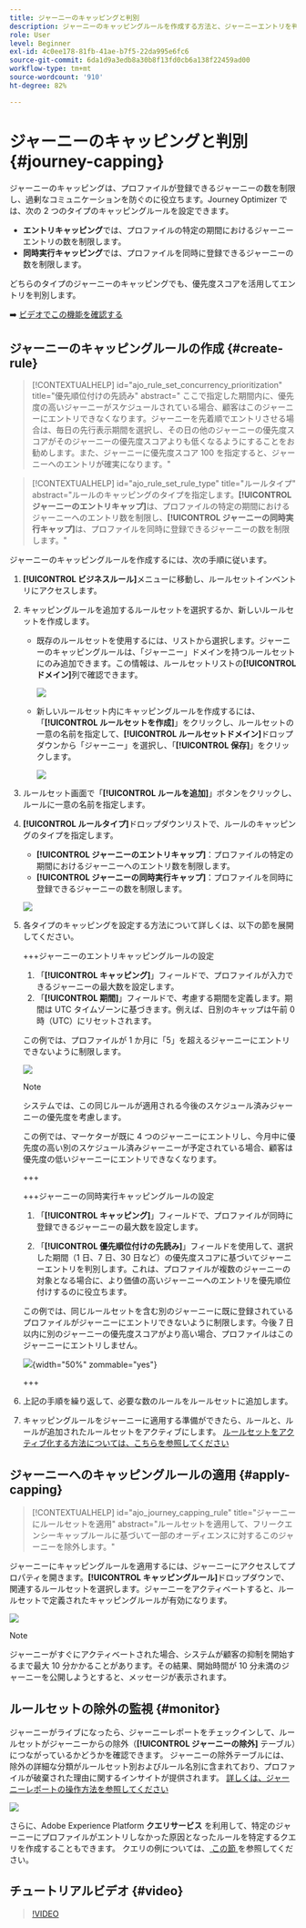 ```yaml
---
title: ジャーニーのキャッピングと判別
description: ジャーニーのキャッピングルールを作成する方法と、ジャーニーエントリを判別する方法について説明します
role: User
level: Beginner
exl-id: 4c0ee178-81fb-41ae-b7f5-22da995e6fc6
source-git-commit: 6da1d9a3edb8a30b8f13fd0cb6a138f22459ad00
workflow-type: tm+mt
source-wordcount: '910'
ht-degree: 82%

---
```


# ジャーニーのキャッピングと判別 {#journey-capping}

ジャーニーのキャッピングは、プロファイルが登録できるジャーニーの数を制限し、過剰なコミュニケーションを防ぐのに役立ちます。Journey Optimizer では、次の 2 つのタイプのキャッピングルールを設定できます。

* **エントリキャッピング**&#x200B;では、プロファイルの特定の期間におけるジャーニーエントリの数を制限します。
* **同時実行キャッピング**&#x200B;では、プロファイルを同時に登録できるジャーニーの数を制限します。

どちらのタイプのジャーニーのキャッピングでも、優先度スコアを活用してエントリを判別します。

➡️ [ビデオでこの機能を確認する](#video)

## ジャーニーのキャッピングルールの作成 {#create-rule}

>[!CONTEXTUALHELP]
>id="ajo_rule_set_concurrency_prioritization"
>title="優先順位付けの先読み"
>abstract=" ここで指定した期間内に、優先度の高いジャーニーがスケジュールされている場合、顧客はこのジャーニーにエントリできなくなります。ジャーニーを先着順でエントリさせる場合は、毎日の先行表示期間を選択し、その日の他のジャーニーの優先度スコアがそのジャーニーの優先度スコアよりも低くなるようにすることをお勧めします。また、ジャーニーに優先度スコア 100 を指定すると、ジャーニーへのエントリが確実になります。"

>[!CONTEXTUALHELP]
>id="ajo_rule_set_rule_type"
>title="ルールタイプ"
>abstract="ルールのキャッピングのタイプを指定します。**[!UICONTROL ジャーニーのエントリキャップ]**&#x200B;は、プロファイルの特定の期間におけるジャーニーへのエントリ数を制限し、**[!UICONTROL ジャーニーの同時実行キャップ]**&#x200B;は、プロファイルを同時に登録できるジャーニーの数を制限します。"

ジャーニーのキャッピングルールを作成するには、次の手順に従います。

1. **[!UICONTROL ビジネスルール]**&#x200B;メニューに移動し、ルールセットインベントリにアクセスします。

1. キャッピングルールを追加するルールセットを選択するか、新しいルールセットを作成します。

   * 既存のルールセットを使用するには、リストから選択します。ジャーニーのキャッピングルールは、「ジャーニー」ドメインを持つルールセットにのみ追加できます。この情報は、ルールセットリストの&#x200B;**[!UICONTROL ドメイン]**&#x200B;列で確認できます。

     ![](assets/journey-capping-list.png)

   * 新しいルールセット内にキャッピングルールを作成するには、「**[!UICONTROL ルールセットを作成]**」をクリックし、ルールセットの一意の名前を指定して、**[!UICONTROL ルールセットドメイン]**&#x200B;ドロップダウンから「ジャーニー」を選択し、「**[!UICONTROL 保存]**」をクリックします。

     ![](assets/journey-capping-rule-set.png)

1. ルールセット画面で「**[!UICONTROL ルールを追加]**」ボタンをクリックし、ルールに一意の名前を指定します。

1. **[!UICONTROL ルールタイプ]**&#x200B;ドロップダウンリストで、ルールのキャッピングのタイプを指定します。

   * **[!UICONTROL ジャーニーのエントリキャップ]**：プロファイルの特定の期間におけるジャーニーへのエントリ数を制限します。
   * **[!UICONTROL ジャーニーの同時実行キャップ]**：プロファイルを同時に登録できるジャーニーの数を制限します。

   ![](assets/journey-capping-concurrency.png)

1. 各タイプのキャッピングを設定する方法について詳しくは、以下の節を展開してください。

   +++ジャーニーのエントリキャッピングルールの設定

   1. 「**[!UICONTROL キャッピング]**」フィールドで、プロファイルが入力できるジャーニーの最大数を設定します。
   1. 「**[!UICONTROL 期間]**」フィールドで、考慮する期間を定義します。期間は UTC タイムゾーンに基づきます。例えば、日別のキャップは午前 0 時（UTC）にリセットされます。

   この例では、プロファイルが 1 か月に「5」を超えるジャーニーにエントリできないように制限します。

   ![](assets/journey-capping-entry-example.png)

   >[!NOTE]
   >
   >システムでは、この同じルールが適用される今後のスケジュール済みジャーニーの優先度を考慮します。
   >
   >この例では、マーケターが既に 4 つのジャーニーにエントリし、今月中に優先度の高い別のスケジュール済みジャーニーが予定されている場合、顧客は優先度の低いジャーニーにエントリできなくなります。

   +++

   +++ジャーニーの同時実行キャッピングルールの設定

   1. 「**[!UICONTROL キャッピング]**」フィールドで、プロファイルが同時に登録できるジャーニーの最大数を設定します。

   1. 「**[!UICONTROL 優先順位付けの先読み]**」フィールドを使用して、選択した期間（1 日、7 日、30 日など）の優先度スコアに基づいてジャーニーエントリを判別します。これは、プロファイルが複数のジャーニーの対象となる場合に、より価値の高いジャーニーへのエントリを優先順位付けするのに役立ちます。

   この例では、同じルールセットを含む別のジャーニーに既に登録されているプロファイルがジャーニーにエントリできないように制限します。今後 7 日以内に別のジャーニーの優先度スコアがより高い場合、プロファイルはこのジャーニーにエントリしません。

   ![](assets/journey-capping-concurrency-example.png){width="50%" zommable="yes"}

   +++

1. 上記の手順を繰り返して、必要な数のルールをルールセットに追加します。

1. キャッピングルールをジャーニーに適用する準備ができたら、ルールと、ルールが追加されたルールセットをアクティブにします。 [ ルールセットをアクティブ化する方法については、こちらを参照してください ](../conflict-prioritization/rule-sets.md#create)

## ジャーニーへのキャッピングルールの適用 {#apply-capping}

>[!CONTEXTUALHELP]
>id="ajo_journey_capping_rule"
>title="ジャーニーにルールセットを適用"
>abstract="ルールセットを適用して、フリークエンシーキャップルールに基づいて一部のオーディエンスに対するこのジャーニーを除外します。"

ジャーニーにキャッピングルールを適用するには、ジャーニーにアクセスしてプロパティを開きます。**[!UICONTROL キャッピングルール]**&#x200B;ドロップダウンで、関連するルールセットを選択します。ジャーニーをアクティベートすると、ルールセットで定義されたキャッピングルールが有効になります。

![](assets/journey-capping-apply.png)

>[!NOTE]
>
>ジャーニーがすぐにアクティベートされた場合、システムが顧客の抑制を開始するまで最大 10 分かかることがあります。その結果、開始時間が 10 分未満のジャーニーを公開しようとすると、メッセージが表示されます。

## ルールセットの除外の監視 {#monitor}

ジャーニーがライブになったら、ジャーニーレポートをチェックインして、ルールセットがジャーニーからの除外（**[!UICONTROL ジャーニーの除外]** テーブル）につながっているかどうかを確認できます。 ジャーニーの除外テーブルには、除外の詳細な分類がルールセット別およびルール名別に含まれており、プロファイルが破棄された理由に関するインサイトが提供されます。 [詳しくは、ジャーニーレポートの操作方法を参照してください](../reports/journey-global-report-cja.md)

![](assets/journey-report.png)

さらに、Adobe Experience Platform **クエリサービス** を利用して、特定のジャーニーにプロファイルがエントリしなかった原因となったルールを特定するクエリを作成することもできます。 クエリの例については、[ この節 ](../reports/query-examples.md#common-queries) を参照してください。

## チュートリアルビデオ {#video}

>[!VIDEO](https://video.tv.adobe.com/v/3435530?quality=12)
